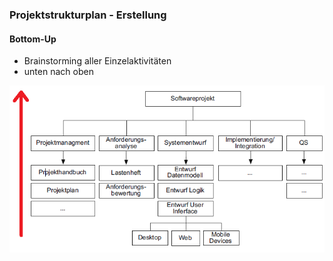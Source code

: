 ### Projektstrukturplan - Erstellung
#### Bottom-Up

- Brainstorming aller Einzelaktivitäten
- unten nach oben

![Projektstrukturplan](folien\4_projektorganisation\Projektstrukturplan_Bottom-Up.png)

